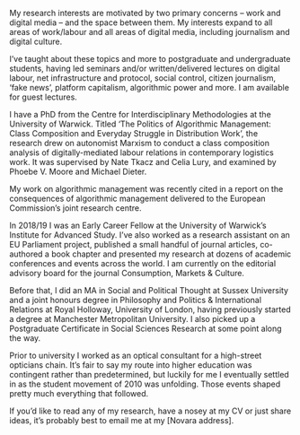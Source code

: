 My research interests are motivated by two primary concerns – work and digital media – and the space between them. My interests expand to all areas of work/labour and all areas of digital media, including journalism and digital culture.

I’ve taught about these topics and more to postgraduate and undergraduate students, having led seminars and/or written/delivered lectures on digital labour, net infrastructure and protocol, social control, citizen journalism, ‘fake news’, platform capitalism, algorithmic power and more. I am available for guest lectures.

I have a PhD from the Centre for Interdisciplinary Methodologies at the University of Warwick. Titled ‘The Politics of Algorithmic Management: Class Composition and Everyday Struggle in Distribution Work’, the research drew on autonomist Marxism to conduct a class composition analysis of digitally-mediated labour relations in contemporary logistics work. It was supervised by Nate Tkacz and Celia Lury, and examined by Phoebe V. Moore and Michael Dieter.

My work on algorithmic management was recently cited in a report on the consequences of algorithmic management delivered to the European Commission’s joint research centre.

In 2018/19 I was an Early Career Fellow at the University of Warwick’s Institute for Advanced Study. I’ve also worked as a research assistant on an EU Parliament project, published a small handful of journal articles, co-authored a book chapter and presented my research at dozens of academic conferences and events across the world. I am currently on the editorial advisory board for the journal Consumption, Markets & Culture.

Before that, I did an MA in Social and Political Thought at Sussex University and a joint honours degree in Philosophy and Politics & International Relations at Royal Holloway, University of London, having previously started a degree at Manchester Metropolitan University. I also picked up a Postgraduate Certificate in Social Sciences Research at some point along the way.

Prior to university I worked as an optical consultant for a high-street opticians chain. It’s fair to say my route into higher education was contingent rather than predetermined, but luckily for me I eventually settled in as the student movement of 2010 was unfolding. Those events shaped pretty much everything that followed.

If you’d like to read any of my research, have a nosey at my CV or just share ideas, it’s probably best to email me at my [Novara address].